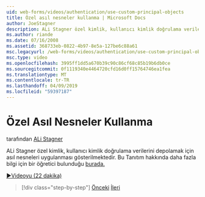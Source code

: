 ```yaml
---
uid: web-forms/videos/authentication/use-custom-principal-objects
title: Özel asıl nesneler kullanma | Microsoft Docs
author: JoeStagner
description: ALi Stagner özel kimlik, kullanıcı kimlik doğrulama verilerini depolamak için asıl nesneleri uygulanması gösterilmektedir. Bu Tanıtım hakkında daha fazla bilgi...
ms.author: riande
ms.date: 07/16/2008
ms.assetid: 368733eb-0822-4b97-8e5a-127be6c88a61
msc.legacyurl: /web-forms/videos/authentication/use-custom-principal-objects
msc.type: video
ms.openlocfilehash: 3995ff1dd5a670b39c90c86cf68c85b19b6db0ce
ms.sourcegitcommit: 0f1119340e4464720cfd16d0ff15764746ea1fea
ms.translationtype: MT
ms.contentlocale: tr-TR
ms.lasthandoff: 04/09/2019
ms.locfileid: "59397187"
---
```

# <a name="use-custom-principal-objects"></a>Özel Asıl Nesneler Kullanma

tarafından [ALi Stagner](https://github.com/JoeStagner)

ALi Stagner özel kimlik, kullanıcı kimlik doğrulama verilerini depolamak için asıl nesneleri uygulanması gösterilmektedir. Bu Tanıtım hakkında daha fazla bilgi için bir öğretici bulunduğu [burada.](../../overview/older-versions-security/introduction/forms-authentication-configuration-and-advanced-topics-vb.md)

[&#9654;Videoyu (22 dakika)](https://channel9.msdn.com/Blogs/ASP-NET-Site-Videos/use-custom-principal-objects)

> [!div class="step-by-step"]
> [Önceki](add-custom-data-to-the-authentication-method.md)
> [İleri](understanding-aspnet-memberships.md)
